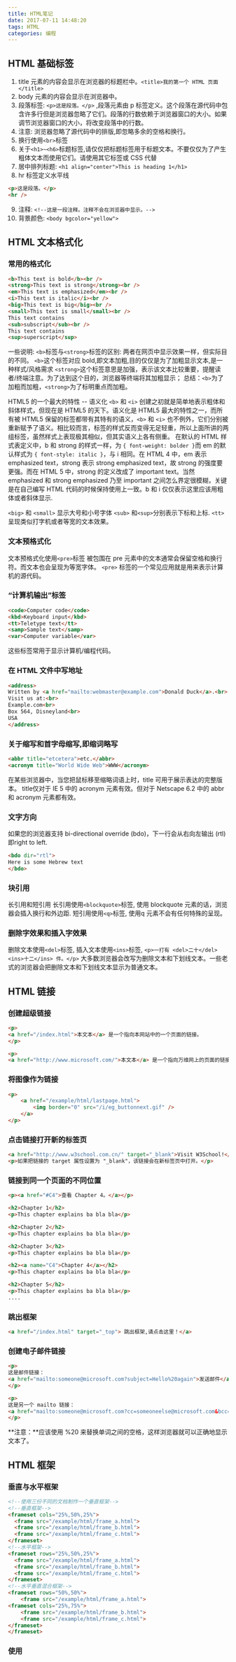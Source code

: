```yaml
---
title: HTML笔记
date: 2017-07-11 14:48:20
tags: HTML
categories: 编程
---
```

## HTML 基础标签
1. title 元素的内容会显示在浏览器的标题栏中。`<title>我的第一个 HTML 页面</title>`
2. body 元素的内容会显示在浏览器中。
3. 段落标签: `<p>这是段落。</p>` ,段落元素由 p 标签定义。这个段落在源代码中包含许多行但是浏览器忽略了它们。段落的行数依赖于浏览器窗口的大小。如果调节浏览器窗口的大小，将改变段落中的行数。
4. 注意: 浏览器忽略了源代码中的排版,即忽略多余的空格和换行。
5. 换行使用`<br>`标签
6. 关于`<h1>~<h6>`标题标签,请仅仅把标题标签用于标题文本。不要仅仅为了产生粗体文本而使用它们。请使用其它标签或 CSS 代替
7. 居中排列标题: `<h1 align="center">This is heading 1</h1>`
8. hr 标签定义水平线
```html
<p>这是段落。</p>
<hr />
```
9. 注释: `<!--这是一段注释。注释不会在浏览器中显示。-->`
10. 背景颜色: `<body bgcolor="yellow">`

## HTML 文本格式化
### 常用的格式化
```html
<b>This text is bold</b><br />
<strong>This text is strong</strong><br />
<em>This text is emphasized</em><br />
<i>This text is italic</i><br />
<big>This text is big</big><br />
<small>This text is small</small><br />
This text contains
<sub>subscript</sub><br />
This text contains
<sup>superscript</sup>
```

一些说明:
`<b>`标签与`<strong>`标签的区别:
两者在网页中显示效果一样，但实际目的不同。
`<b>`这个标签对应 bold,即文本加粗,目的仅仅是为了加粗显示文本,是一种样式/风格需求
`<strong>`这个标签意思是加强，表示该文本比较重要，提醒读者/终端注意。为了达到这个目的，浏览器等终端将其加粗显示；
总结：`<b>`为了加粗而加粗，`<strong>`为了标明重点而加粗。


HTML5 的一个最大的特性 -- 语义化
`<b>` 和 `<i>` 创建之初就是简单地表示粗体和斜体样式，但现在是 HTML5 的天下。语义化是 HTML5 最大的特性之一，而所有被 HTML5 保留的标签都带有其特有的语义，`<b>` 和 `<i>` 也不例外，它们分别被重新赋予了语义。相比较而言，标签的样式反而变得无足轻重，所以上面所讲的两组标签，虽然样式上表现极其相似，但其实语义上各有侧重。
在默认的 HTML 样式表定义中，b 和 strong 的样式一样，为 `{ font-weight: bolder }`而 em 的默认样式为 `{ font-style: italic }`，与 i 相同。在 HTML 4 中，em 表示 emphasized text，strong 表示 strong emphasized text，故 strong 的强度要更强。而在 HTML 5 中，strong 的定义改成了 important text。当然 emphasized 和 strong emphasized 乃至 important 之间怎么界定很模糊，关键是在自己编写 HTML 代码的时候保持使用上一致。b 和 i 仅仅表示这里应该用粗体或者斜体显示.

`<big>` 和 `<small>` 显示大号和小号字体
`<sub>` 和`<sup>`分别表示下标和上标.
`<tt>`	呈现类似打字机或者等宽的文本效果。

### 文本预格式化
文本预格式化使用`<pre>`标签
被包围在 pre 元素中的文本通常会保留空格和换行符。而文本也会呈现为等宽字体。
`<pre>` 标签的一个常见应用就是用来表示计算机的源代码。

### “计算机输出”标签
```html
<code>Computer code</code>
<kbd>Keyboard input</kbd>
<tt>Teletype text</tt>
<samp>Sample text</samp>
<var>Computer variable</var>
```

这些标签常用于显示计算机/编程代码。

### 在 HTML 文件中写地址
```html
<address>
Written by <a href="mailto:webmaster@example.com">Donald Duck</a>.<br> 
Visit us at:<br>
Example.com<br>
Box 564, Disneyland<br>
USA
</address>
```

### 关于缩写和首字母缩写,即缩词略写
```html
<abbr title="etcetera">etc.</abbr>
<acronym title="World Wide Web">WWW</acronym>
```

在某些浏览器中，当您把鼠标移至缩略词语上时，title 可用于展示表达的完整版本。
title仅对于 IE 5 中的 acronym 元素有效。但对于 Netscape 6.2 中的 abbr 和 acronym 元素都有效。

### 文字方向
如果您的浏览器支持 bi-directional override (bdo)，下一行会从右向左输出 (rtl)即right to left.
```html
<bdo dir="rtl">
Here is some Hebrew text
</bdo>
```

### 块引用
长引用和短引用
长引用使用`<blockquote>`标签, 使用 blockquote 元素的话，浏览器会插入换行和外边距.
短引用使用`<q>`标签, 使用q 元素不会有任何特殊的呈现。

### 删除字效果和插入字效果
删除文本使用`<del>`标签, 插入文本使用`<ins>`标签,
`<p>一打有 <del>二十</del> <ins>十二</ins> 件。</p>`
大多数浏览器会改写为删除文本和下划线文本。一些老式的浏览器会把删除文本和下划线文本显示为普通文本。

## HTML 链接
### 创建超级链接
```html
<p>
<a href="/index.html">本文本</a> 是一个指向本网站中的一个页面的链接。
</p>

<p>
<a href="http://www.microsoft.com/">本文本</a> 是一个指向万维网上的页面的链接。</p>
```

### 将图像作为链接
```html
<p>
    <a href="/example/html/lastpage.html">
        <img border="0" src="/i/eg_buttonnext.gif" />
    </a>
</p>
```

### 点击链接打开新的标签页
```html
<a href="http://www.w3school.com.cn/" target="_blank">Visit W3School!</a>
<p>如果把链接的 target 属性设置为 "_blank"，该链接会在新标签页中打开。</p>
```

### 链接到同一个页面的不同位置
```html
<p><a href="#C4">查看 Chapter 4。</a></p>

<h2>Chapter 1</h2>
<p>This chapter explains ba bla bla</p>

<h2>Chapter 2</h2>
<p>This chapter explains ba bla bla</p>

<h2>Chapter 3</h2>
<p>This chapter explains ba bla bla</p>

<h2><a name="C4">Chapter 4</a></h2>
<p>This chapter explains ba bla bla</p>

<h2>Chapter 5</h2>
<p>This chapter explains ba bla bla</p>
....
```

### 跳出框架
```html
<a href="/index.html" target="_top"> 跳出框架,请点击这里！</a> 
```

### 创建电子邮件链接
```html
<p>
这是邮件链接：
<a href="mailto:someone@microsoft.com?subject=Hello%20again">发送邮件</a>
</p>

<p>
这是另一个 mailto 链接：
<a href="mailto:someone@microsoft.com?cc=someoneelse@microsoft.com&bcc=andsomeoneelse2@microsoft.com&subject=Summer%20Party&body=You%20are%20invited%20to%20a%20big%20summer%20party!">发送邮件！</a>
</p>
```

**注意：**应该使用 %20 来替换单词之间的空格，这样浏览器就可以正确地显示文本了。

## HTML 框架

### 垂直与水平框架
```html
<!--使用三份不同的文档制作一个垂直框架-->
<!--垂直框架-->
<frameset cols="25%,50%,25%">
  <frame src="/example/html/frame_a.html">
  <frame src="/example/html/frame_b.html">
  <frame src="/example/html/frame_c.html">
</frameset>
<!--水平框架-->
<frameset rows="25%,50%,25%">
  <frame src="/example/html/frame_a.html">
  <frame src="/example/html/frame_b.html">
  <frame src="/example/html/frame_c.html">
</frameset>
<!--水平垂直混合框架-->
<frameset rows="50%,50%">
    <frame src="/example/html/frame_a.html">
<frameset cols="25%,75%">
    <frame src="/example/html/frame_b.html">
    <frame src="/example/html/frame_c.html">
</frameset>
</frameset>
```

### 使用 <noframes> 标签
noframes 元素可为那些不支持框架的浏览器显示文本。noframes 元素位于 frameset 元素内部。
注释：如果浏览器有能力处理框架，就不会显示出 frameset 元素中的文本。
重要事项：如果您希望 frameset 添加 `<noframes>` 标签，就必须把其中的文本包装在 `<body></body>` 标签中！
```html
<frameset cols="25%,50%,25%">
  <frame src="/example/html/frame_a.html">
  <frame src="/example/html/frame_b.html">
  <frame src="/example/html/frame_c.html">
<noframes>
<body>您的浏览器无法处理框架！</body>
</noframes>
</frameset>
```

### 含有 noresize="noresize" 属性的框架结构
noresize 属性使框架是不可调整尺寸的。在框架间的边框上拖动鼠标，你会发现边框是无法移动的。
```html
<frameset cols="50%,*,25%">
  <frame src="/example/html/frame_a.html" noresize="noresize" />
  <frame src="/example/html/frame_b.html" />
  <frame src="/example/html/frame_c.html" />
</frameset>
```

### 导航框架
导航框架包含一个将第二个框架作为目标的链接列表。名为 "contents.htm" 的文件包含三个链接.
```html
<frameset cols="120,*">
  <frame src="/example/html/html_contents.html">
  <frame src="/example/html/frame_a.html" name="showframe">
</frameset>
```

### 内联框架
一些老的浏览器不支持 iframe。如果得不到支持，iframe 是不可见的。
`<iframe src="/i/eg_landscape.jpg"></iframe>`

### 跳转至框架内的一个指定的节
其中的一个框架设置了指向另一个文件内指定的节的链接。这个"link.htm"文件内指定的节使用 `<a name="C10">` 进行标识。
```html
<frameset cols="20%,80%">
 <frame src="/example/html/frame_a.html">
 <frame src="/example/html/link.html#C10">
</frameset>
```

### 使用框架导航跳转至指定的节
左侧的导航框架包含了一个链接列表，这些链接将第二个框架作为目标。第二个框架显示被链接的文档。导航框架其中的链接指向目标文件中指定的节。
```html
<frameset cols="180,*">
<frame src="/example/html/content.html">
<frame src="/example/html/link.html" name="showframe">
</frameset>
```

## HTML 表格

## HTML 列表

## HTML 表单与输入

## HTML 图像

## HTML 背景

## HTML 样式(style)

## HTML 头部(head)

## HTML 元信息(meta)

## HTML 脚本(script)
